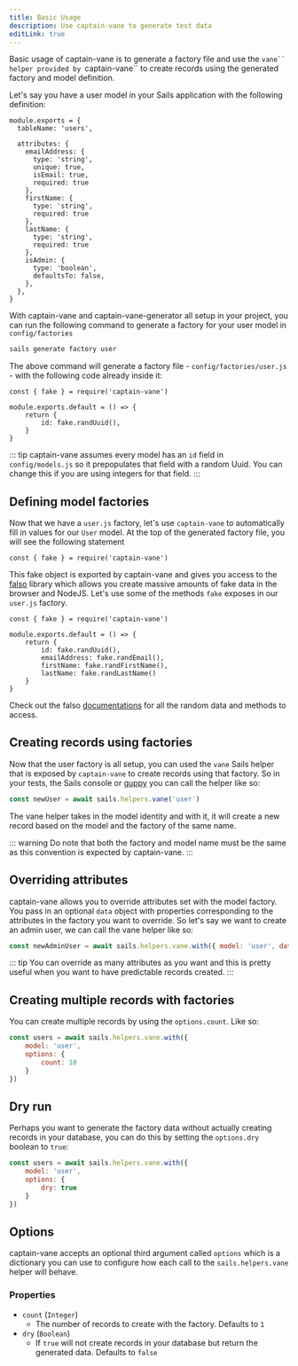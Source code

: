 ```yaml
---
title: Basic Usage
description: Use captain-vane to generate test data
editLink: true
---
```


Basic usage of captain-vane is to generate a factory file and use the `vane`` helper provided by `captain-vane`` to create records using the generated factory and model definition.

Let's say you have a user model in your Sails application with the following definition:


```js{models/User.js}
module.exports = {
  tableName: 'users',

  attributes: {
    emailAddress: {
      type: 'string',
      unique: true,
      isEmail: true,
      required: true
    },
    firstName: {
      type: 'string',
      required: true
    },
    lastName: {
      type: 'string',
      required: true
    },
    isAdmin: {
      type: 'boolean',
      defaultsTo: false,
    },
  },
}
```
With captain-vane and captain-vane-generator all setup in your project, you can run the following command to generate a factory for your user model in `config/factories`

```sh
sails generate factory user
```
The above command will generate a factory file - `config/factories/user.js` - with the following code already inside it:

```js{config/factories/user.js}
const { fake } = require('captain-vane')

module.exports.default = () => {
    return {
        id: fake.randUuid(),
    }
}
```

::: tip
captain-vane assumes every model has an `id` field in `config/models.js` so it prepopulates that field with a random Uuid. You can change this if you are using integers for that field.
:::

## Defining model factories
Now that we have a `user.js` factory, let's use `captain-vane` to automatically fill in values for our `User` model. At the top of the generated factory file, you will see the following statement

```js{config/factories/user.js}
const { fake } = require('captain-vane')
```
This fake object is exported by captain-vane and gives you access to the [falso](https://ngneat.github.io/falso/) library which allows you create massive amounts of fake data in the browser and NodeJS. Let's use some of the methods `fake` exposes in our `user.js` factory.

```js{config/factories/user.js}
const { fake } = require('captain-vane')

module.exports.default = () => {
    return {
        id: fake.randUuid(),
        emailAddress: fake.randEmail(),
        firstName: fake.randFirstName(),
        lastName: fake.randLastName()
    }
}
```

Check out the falso [documentations](https://ngneat.github.io/falso/docs/getting-started) for all the random data and methods to access.

## Creating records using factories
Now that the user factory is all setup, you can used the `vane` Sails helper that is exposed by `captain-vane` to create records using that factory. So in your tests, the Sails console or [guppy](https://guppy.sailscasts.com) you can call the helper like so:

```js
const newUser = await sails.helpers.vane('user')
```
The vane helper takes in the model identity and with it, it will create a new record based on the model and the factory of the same name.

::: warning
Do note that both the factory and model name must be the same as this convention is expected by captain-vane.
:::

## Overriding attributes
captain-vane allows you to override attributes set with the model factory. You pass in an optional `data` object with properties corresponding to the attributes in the factory you want to override. So let's say we want to create an admin user, we can call the vane helper like so:

```js
const newAdminUser = await sails.helpers.vane.with({ model: 'user', data: { isAdmin: true } })
```

::: tip
You can override as many attributes as you want and this is pretty useful when you want to have predictable records created.
:::

## Creating multiple records with factories
You can create multiple records by using the `options.count`. Like so:

```js
const users = await sails.helpers.vane.with({
    model: 'user',
    options: {
        count: 10
    }
})
```

## Dry run
Perhaps you want to generate the factory data without actually creating records in your database, you can do this by setting the `options.dry` boolean to `true`:

```js
const users = await sails.helpers.vane.with({
    model: 'user',
    options: {
        dry: true
    }
})
```


## Options
captain-vane accepts an optional third argument called `options` which is a dictionary you can use to configure how each call to the `sails.helpers.vane` helper will behave.

### Properties

* `count` (`Integer`)
    * The number of records to create with the factory. Defaults to `1`
*  `dry` (`Boolean`)
    * If `true` will not create records in your database but return the generated data. Defaults to `false`